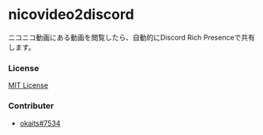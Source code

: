 # nicovideo2discord
ニコニコ動画にある動画を閲覧したら、自動的にDiscord Rich Presenceで共有します。


### License
[MIT License](LICENSE.md)
### Contributer
* [okaits#7534](https://info.okaits7534.mydns.jp)
